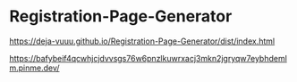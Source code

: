 # Registration-Page-Generator


https://deja-vuuu.github.io/Registration-Page-Generator/dist/index.html

https://bafybeif4qcwhjcjdvvsgs76w6pnzlkuwrxacj3mkn2jgryqw7eybhdemlm.pinme.dev/